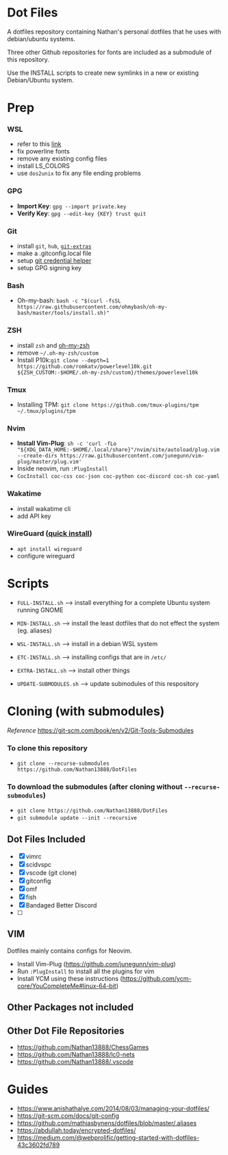 # Dot Files

A dotfiles repository containing Nathan's personal dotfiles that he uses with debian/ubuntu systems.

Three other Github repositories for fonts are included as a submodule of this repository.

Use the INSTALL scripts to create new symlinks in a new or existing Debian/Ubuntu system.

# Prep
### WSL
- refer to this [link](https://askubuntu.com/questions/966488/how-do-i-fix-r-command-not-found-errors-running-bash-scripts-in-wsl)
- fix powerline fonts
- remove any existing config files
- install LS_COLORS
- use `dos2unix` to fix any file ending problems
### GPG
- **Import Key**: `gpg --import private.key`
- **Verify Key**: `gpg --edit-key {KEY} trust quit`
### Git
- install `git`, `hub`, [`git-extras`](https://github.com/tj/git-extras)
- make a .gitconfig.local file
- setup [git credential helper](https://git-scm.com/docs/gitcredentials)
- setup GPG signing key
### Bash
- Oh-my-bash: `bash -c "$(curl -fsSL https://raw.githubusercontent.com/ohmybash/oh-my-bash/master/tools/install.sh)"`
### ZSH
- install `zsh` and [oh-my-zsh](https://github.com/ohmyzsh/ohmyzsh)
- remove `~/.oh-my-zsh/custom`
- Install P10k:`git clone --depth=1 https://github.com/romkatv/powerlevel10k.git ${ZSH_CUSTOM:-$HOME/.oh-my-zsh/custom}/themes/powerlevel10k`
### Tmux
- Installing TPM: `git clone https://github.com/tmux-plugins/tpm ~/.tmux/plugins/tpm`
### Nvim
- **Install Vim-Plug**: `sh -c 'curl -fLo "${XDG_DATA_HOME:-$HOME/.local/share}"/nvim/site/autoload/plug.vim --create-dirs https://raw.githubusercontent.com/junegunn/vim-plug/master/plug.vim'`
- Inside neovim, run `:PlugInstall`
- `CocInstall coc-css coc-json coc-python coc-discord coc-sh coc-yaml`
### Wakatime
- install wakatime cli
- add API key
### WireGuard ([quick install](https://www.wireguard.com/quickstart/))
- `apt install wireguard`
- configure wireguard

# Scripts
- `FULL-INSTALL.sh` --> install everything for a complete Ubuntu system running GNOME
- `MIN-INSTALL.sh` --> install the least dotfiles that do not effect the system (eg. aliases)
- `WSL-INSTALL.sh` --> install in a debian WSL system
- `ETC-INSTALL.sh` --> installing configs that are in `/etc/`
- `EXTRA-INSTALL.sh` --> install other things

- `UPDATE-SUBMODULES.sh` --> update submodules of this respository

# Cloning (with submodules)
*Reference* https://git-scm.com/book/en/v2/Git-Tools-Submodules
### To clone this repository
- `git clone --recurse-submodules https://github.com/Nathan13888/DotFiles`
### To download the submodules (after cloning without `--recurse-submodules`)
- `git clone https://github.com/Nathan13888/DotFiles`
- `git submodule update --init --recursive`

## Dot Files Included

- [x] vimrc
- [x] scidvspc
- [x] vscode (git clone)
- [x] gitconfig
- [x] omf
- [x] fish
- [x] Bandaged Better Discord
- [ ] 

## VIM
Dotfiles mainly contains configs for Neovim.
- Install Vim-Plug (https://github.com/junegunn/vim-plug)
- Run `:PlugInstall` to install all the plugins for vim
- Install YCM using these instructions (https://github.com/ycm-core/YouCompleteMe#linux-64-bit)

## Other Packages not included

## Other Dot File Repositories
- https://github.com/Nathan13888/ChessGames
- https://github.com/Nathan13888/lc0-nets
- https://github.com/Nathan13888/.vscode

# Guides
- https://www.anishathalye.com/2014/08/03/managing-your-dotfiles/
- https://git-scm.com/docs/git-config
- https://github.com/mathiasbynens/dotfiles/blob/master/.aliases
- https://abdullah.today/encrypted-dotfiles/
- https://medium.com/@webprolific/getting-started-with-dotfiles-43c3602fd789




